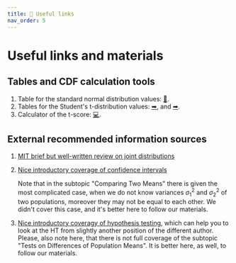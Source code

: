 ```yaml
---
title: 🔧 Useful links
nav_order: 5
---
```


# Useful links and materials

## Tables and CDF calculation tools

1. Table for the standard normal distribution values: [🔮](http://statcalculators.com/z-score-table-standard-normal-distribution/).
2. Tables for the Student's t-distribution values: [➡](https://www.statology.org/how-to-read-t-distribution-table/), and [➡](https://www.tdistributiontable.com/).
3. Calculator of the t-score: [💻](https://stattrek.com/online-calculator/t-distribution.aspx).

## External recommended information sources

1. [MIT brief but well-written review on joint distributions](https://math.mit.edu/~dav/05.dir/class7-prep-a.pdf)
2. [Nice introductory coverage of confidence intervals](./documents/Confidence_Intervals_external_material.pdf)

    Note that in the subtopic "Comparing Two Means" there is given the most complicated case, when we do not know variances $\sigma_1^2$ and $\sigma_2^2$ of two populations, moreover they may not be equal to each other. We didn't cover this case, and it's better here to follow our materials.

3. [Nice introductory coveragy of hypothesis testing](./documents/Hypothesis_Testing_external_materiall.pdf), which can help you to look at the HT from slightly another position of the different author.
	Please, also note here, that there is not full coverage of the subtopic "Tests on Differences of Population Means". It is better here, as well, to follow our materials.
